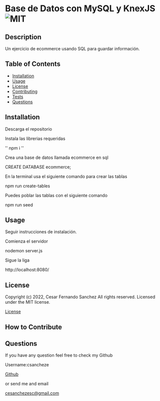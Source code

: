 # Base de Datos con MySQL y KnexJS ![MIT](https://img.shields.io/apm/l/vim-mode?style=plastic)

  ## Description
 
  Un ejercicio de ecommerce usando SQL para guardar información.

  
  ## Table of Contents
  
  - [Installation](#installation)
  - [Usage](#usage)
  - [License](#license)
  - [Contributing](#license)
  - [Tests](#license)
  - [Questions](#license)
  
  ## Installation
  
Descarga el repositorio

Instala las librerias requeridas

'' npm i ''

Crea una base de datos llamada ecommerce en sql

CREATE DATABASE ecommerce;

En la terminal usa el siguiente comando para crear las tablas

npm run create-tables

Puedes poblar las tablas con el siguiente comando

npm run seed
  
  ## Usage
  
  
Seguir instrucciones de instalación.

Comienza el servidor

nodemon server.js

Sigue la liga

http://localhost:8080/

  
  ## License
  
  
Copyright (c) 2022, Cesar Fernando Sanchez All rights reserved.
Licensed under the MIT license. 

  
  
[License](./MIT_license.txt)

  
  ## How to Contribute
  

  
  ## Questions
  
  If you have any question feel free to check my Github 
  
Username:csancheze
  
[Github](https://github.com/csancheze)

  or send me and email
  
<cesanchezesc@gmail.com>
